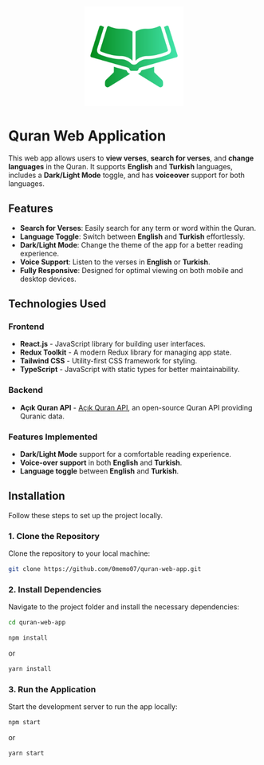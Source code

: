 <div style="text-align: center;">
  <img src="src/assets/quran.png" alt="Quran Web Application" width="200"/>
</div>

# Quran Web Application

This web app allows users to **view verses**, **search for verses**, and **change languages** in the Quran. It supports **English** and **Turkish** languages, includes a **Dark/Light Mode** toggle, and has **voiceover** support for both languages.

## Features

- **Search for Verses**: Easily search for any term or word within the Quran.
- **Language Toggle**: Switch between **English** and **Turkish** effortlessly.
- **Dark/Light Mode**: Change the theme of the app for a better reading experience.
- **Voice Support**: Listen to the verses in **English** or **Turkish**.
- **Fully Responsive**: Designed for optimal viewing on both mobile and desktop devices.

## Technologies Used

### Frontend

- **React.js** - JavaScript library for building user interfaces.
- **Redux Toolkit** - A modern Redux library for managing app state.
- **Tailwind CSS** - Utility-first CSS framework for styling.
- **TypeScript** - JavaScript with static types for better maintainability.

### Backend

- **Açık Quran API** - [Açık Quran API](https://github.com/acik-kuran/acikkuran-api), an open-source Quran API providing Quranic data.

### Features Implemented

- **Dark/Light Mode** support for a comfortable reading experience.
- **Voice-over support** in both **English** and **Turkish**.
- **Language toggle** between **English** and **Turkish**.

## Installation

Follow these steps to set up the project locally.

### 1. Clone the Repository

Clone the repository to your local machine:

```bash
git clone https://github.com/0memo07/quran-web-app.git
```

### 2. Install Dependencies

Navigate to the project folder and install the necessary dependencies:

```bash
cd quran-web-app
```
```bash
npm install
```
or 
```bash
yarn install
```

### 3. Run the Application

Start the development server to run the app locally:

```bash
npm start
```
or
```bash
yarn start
```